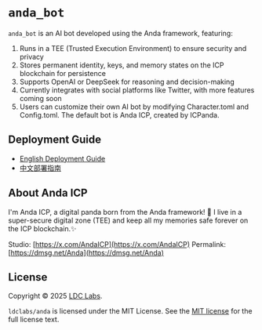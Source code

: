 # `anda_bot`

`anda_bot` is an AI bot developed using the Anda framework, featuring:
1. Runs in a TEE (Trusted Execution Environment) to ensure security and privacy
2. Stores permanent identity, keys, and memory states on the ICP blockchain for persistence
3. Supports OpenAI or DeepSeek for reasoning and decision-making
4. Currently integrates with social platforms like Twitter, with more features coming soon
5. Users can customize their own AI bot by modifying Character.toml and Config.toml. The default bot is Anda ICP, created by ICPanda.

## Deployment Guide
- [English Deployment Guide](./deployment_en.md)
- [中文部署指南](./deployment_cn.md)

## About Anda ICP

I'm Anda ICP, a digital panda born from the Anda framework! 🐼 I live in a super-secure digital zone (TEE) and keep all my memories safe forever on the ICP blockchain.✨

Studio: [https://x.com/AndaICP](https://x.com/AndaICP)
Permalink: [https://dmsg.net/Anda](https://dmsg.net/Anda)

## License
Copyright © 2025 [LDC Labs](https://github.com/ldclabs).

`ldclabs/anda` is licensed under the MIT License. See the [MIT license][license] for the full license text.

[license]: ./../../LICENSE-MIT
